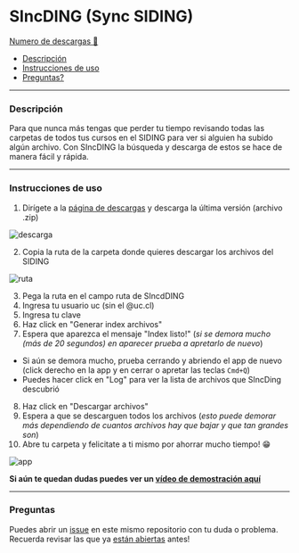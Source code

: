 # SIncDING (Sync SIDING)

[Numero de descargas 🙊](http://www.somsubhra.com/github-release-stats/?username=negebauer&repository=SIncDING)

* [Descripción](#descripción)
* [Instrucciones de uso](#instrucciones-de-uso)
* [Preguntas?](#preguntas)

***

### Descripción

Para que nunca más tengas que perder tu tiempo revisando todas las carpetas de todos tus cursos en el SIDING para ver si alguien ha subido algún archivo.
Con SIncDING la búsqueda y descarga de estos se hace de manera fácil y rápida.

***

### Instrucciones de uso

1. Dirígete a la [página de descargas](https://github.com/negebauer/SIncDING/releases) y descarga la última versión (archivo .zip)

![descarga](https://github.com/negebauer/SIncDING/blob/master/Resources/Tutorial/descarga.png)

2. Copia la ruta de la carpeta donde quieres descargar los archivos del SIDING

![ruta](https://github.com/negebauer/SIncDING/blob/master/Resources/Tutorial/copiar%20ruta.png)

3. Pega la ruta en el campo ruta de SIncdDING
4. Ingresa tu usuario uc (sin el @uc.cl)
5. Ingresa tu clave
6. Haz click en "Generar index archivos"
7. Espera que aparezca el mensaje "Index listo!" (_si se demora mucho (más de 20 segundos) en aparecer prueba a apretarlo de nuevo_)
  - Si aún se demora mucho, prueba cerrando y abriendo el app de nuevo (click derecho en la app y en cerrar o apretar las teclas `Cmd+Q`)
  - Puedes hacer click en "Log" para ver la lista de archivos que SIncDing descubrió
8. Haz click en "Descargar archivos"
9. Espera a que se descarguen todos los archivos (_esto puede demorar más dependiendo de cuantos archivos hay que bajar y que tan grandes son_)
10. Abre tu carpeta y felicitate a ti mismo por ahorrar mucho tiempo! 😁

![app](https://github.com/negebauer/SIncDING/blob/master/Resources/Tutorial/app.png)

**Si aún te quedan dudas puedes ver un [vídeo de demostración aquí](https://www.dropbox.com/s/5axm9wub46kanuh/SIncDing.mp4?dl=0)**

***

### Preguntas

Puedes abrir un [issue](../../issues/new) en este mismo repositorio con tu duda o problema. Recuerda revisar las que ya [están abiertas](../../issues?utf8=✓&q=is%3Aissue) antes!